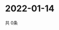 # 2022-01-14
  共 0条

  <!-- BEGIN -->
  <!-- 最后更新时间Fri Jan 14 2022 07:04:35 GMT+0000 (Coordinated Universal Time) -->
  
  <!-- END -->
  
  